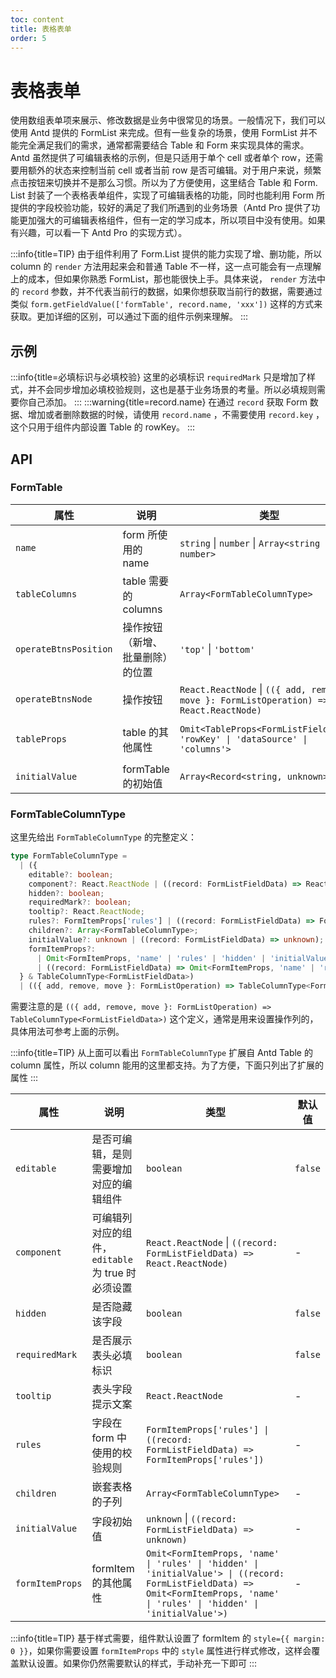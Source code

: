 ```yaml
---
toc: content
title: 表格表单
order: 5
---
```


# 表格表单

使用数组表单项来展示、修改数据是业务中很常见的场景。一般情况下，我们可以使用 Antd 提供的 FormList 来完成。但有一些复杂的场景，使用 FormList 并不能完全满足我们的需求，通常都需要结合 Table 和 Form 来实现具体的需求。Antd 虽然提供了可编辑表格的示例，但是只适用于单个 cell 或者单个 row，还需要用额外的状态来控制当前 cell 或者当前 row 是否可编辑。对于用户来说，频繁点击按钮来切换并不是那么习惯。所以为了方便使用，这里结合 Table 和 Form. List 封装了一个表格表单组件，实现了可编辑表格的功能，同时也能利用 Form 所提供的字段校验功能，较好的满足了我们所遇到的业务场景（Antd Pro 提供了功能更加强大的可编辑表格组件，但有一定的学习成本，所以项目中没有使用。如果有兴趣，可以看一下 Antd Pro 的实现方式）。

:::info{title=TIP}
由于组件利用了 Form.List 提供的能力实现了增、删功能，所以 column 的 `render` 方法用起来会和普通 Table 不一样，这一点可能会有一点理解上的成本，但如果你熟悉 FormList，那也能很快上手。具体来说， `render` 方法中的 `record` 参数，并不代表当前行的数据，如果你想获取当前行的数据，需要通过类似 `form.getFieldValue(['formTable', record.name, 'xxx'])` 这样的方式来获取。更加详细的区别，可以通过下面的组件示例来理解。
:::

## 示例

<code src='./demo/example-basic.tsx'></code>
<code src='./demo/example-tip.tsx'></code>
:::info{title=必填标识与必填校验}
这里的必填标识 `requiredMark` 只是增加了样式，并不会同步增加必填校验规则，这也是基于业务场景的考量。所以必填规则需要你自己添加。
:::
<code src='./demo/example-hidden-column.tsx'></code>
<code src='./demo/example-field-control.tsx'></code>
:::warning{title=record.name}
在通过 `record` 获取 Form 数据、增加或者删除数据的时候，请使用 `record.name` ，不需要使用 `record.key` ，这个只用于组件内部设置 Table 的 rowKey。
:::
<code src='./demo/example-nested-columns.tsx'></code>
<code src='./demo/example-nested-table.tsx'></code>

## API

### FormTable

| 属性  | 说明  | 类型  | 默认值 |
|-------|-------|-------|-------|
| `name` | form 所使用的 name | `string` \| `number` \| `Array<string \| number>` | - |
| `tableColumns` | table 需要的 columns | `Array<FormTableColumnType>` | - |
| `operateBtnsPosition` | 操作按钮（新增、批量删除）的位置 | `'top'` \| `'bottom'` | `'bottom'` |
| `operateBtnsNode` | 操作按钮 | `React.ReactNode` \| `(({ add, remove, move }: FormListOperation) => React.ReactNode)` | - |
| `tableProps` | table 的其他属性 | `Omit<TableProps<FormListFieldData>, 'rowKey' \| 'dataSource' \| 'columns'>` | `{ bordered: true, pagination: false }` |
| `initialValue` | formTable 的初始值 | `Array<Record<string, unknown>>` | - |

### FormTableColumnType

这里先给出 `FormTableColumnType` 的完整定义：

```ts
type FormTableColumnType =
  | ({
    editable?: boolean;
    component?: React.ReactNode | ((record: FormListFieldData) => React.ReactNode);
    hidden?: boolean;
    requiredMark?: boolean;
    tooltip?: React.ReactNode;
    rules?: FormItemProps['rules'] | ((record: FormListFieldData) => FormItemProps['rules']);
    children?: Array<FormTableColumnType>;
    initialValue?: unknown | ((record: FormListFieldData) => unknown);
    formItemProps?:
      | Omit<FormItemProps, 'name' | 'rules' | 'hidden' | 'initialValue'>
      | ((record: FormListFieldData) => Omit<FormItemProps, 'name' | 'rules' | 'hidden' | 'initialValue'>);
  } & TableColumnType<FormListFieldData>)
  | (({ add, remove, move }: FormListOperation) => TableColumnType<FormListFieldData>);
```

需要注意的是 `(({ add, remove, move }: FormListOperation) => TableColumnType<FormListFieldData>)` 这个定义，通常是用来设置操作列的，具体用法可参考上面的示例。

:::info{title=TIP}
从上面可以看出 `FormTableColumnType` 扩展自 Antd Table 的 column 属性，所以 column 能用的这里都支持。为了方便，下面只列出了扩展的属性
:::

| 属性  | 说明  | 类型  | 默认值 |
|-------|-------|-------|-------|
| `editable` | 是否可编辑，是则需要增加对应的编辑组件 | `boolean` | `false` |
| `component` | 可编辑列对应的组件， `editable` 为 true 时必须设置 | `React.ReactNode` \| `((record: FormListFieldData) => React.ReactNode)` | - |
| `hidden` | 是否隐藏该字段 | `boolean` | `false` |
| `requiredMark` | 是否展示表头必填标识 | `boolean` | `false` |
| `tooltip` | 表头字段提示文案 | `React.ReactNode` | - |
| `rules` | 字段在 form 中使用的校验规则 | `FormItemProps['rules'] \| ((record: FormListFieldData) => FormItemProps['rules'])` | - |
| `children` | 嵌套表格的子列 | `Array<FormTableColumnType>` | - |
| `initialValue` | 字段初始值 | `unknown` \| `((record: FormListFieldData) => unknown)` | - |
| `formItemProps` | formItem 的其他属性 | `Omit<FormItemProps, 'name' \| 'rules' \| 'hidden' \| 'initialValue'> \| ((record: FormListFieldData) => Omit<FormItemProps, 'name' \| 'rules' \| 'hidden' \| 'initialValue'>)` | - |

:::info{title=TIP}
基于样式需要，组件默认设置了 formItem 的 `style={{ margin: 0 }}`，如果你需要设置 `formItemProps` 中的 `style` 属性进行样式修改，这样会覆盖默认设置。如果你仍然需要默认的样式，手动补充一下即可
:::
